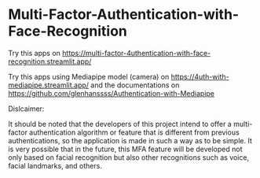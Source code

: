 # Multi-Factor-Authentication-with-Face-Recognition

Try this apps on https://multi-factor-4uthentication-with-face-recognition.streamlit.app/

Try this apps using Mediapipe model (camera) on https://4uth-with-mediapipe.streamlit.app/ and 
the documentations on https://github.com/glenhanssss/Authentication-with-Mediapipe

Dislcaimer:

It should be noted that the developers of this project intend to offer a multi-factor authentication algorithm or feature that is different from previous authentications, so the application is made in such a way as to be simple. It is very possible that in the future, this MFA feature will be developed not only based on facial recognition but also other recognitions such as voice, facial landmarks, and others.
